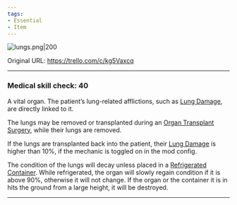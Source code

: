 ```yaml
---
tags:
- Essential
- Item
---
```


![lungs.png\|200](/Items/Lung%20Transplant%20-%20Attachments/680729022cb8c121adf73bd4.png)

Original URL: https://trello.com/c/kg5Vaxcq

---

### Medical skill check: 40

A vital organ. The patient’s lung-related afflictions, such as [Lung Damage](../Lungs/Lung%20Damage.md), are directly linked to it.

The lungs may be removed or transplanted during an [Organ Transplant Surgery](../Procedures/Organ%20Transplant%20Surgery.md), while their lungs are removed.

If the lungs are transplanted back into the patient, their [Lung Damage](../Lungs/Lung%20Damage.md) is higher than 10%, if the mechanic is toggled on in the mod config.

The condition of the lungs will decay unless placed in a [Refrigerated Container](Refrigerated%20Container.md). While refrigerated, the organ will slowly regain condition if it is above 90%, otherwise it will not change. If the organ or the container it is in hits the ground from a large height, it will be destroyed.

---

